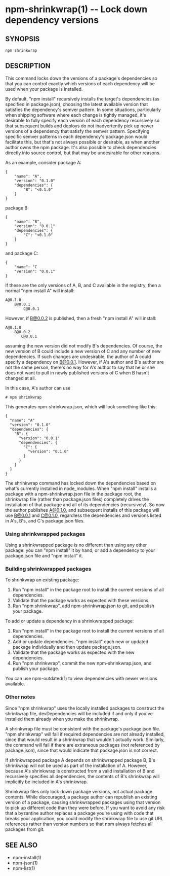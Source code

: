 npm-shrinkwrap(1) -- Lock down dependency versions
=====================================================

## SYNOPSIS

    npm shrinkwrap

## DESCRIPTION

This command locks down the versions of a package's dependencies so that you can
control exactly which versions of each dependency will be used when your package
is installed.

By default, "npm install" recursively installs the target's dependencies (as
specified in package.json), choosing the latest available version that satisfies
the dependency's semver pattern. In some situations, particularly when shipping
software where each change is tightly managed, it's desirable to fully specify
each version of each dependency recursively so that subsequent builds and
deploys do not inadvertently pick up newer versions of a dependency that satisfy
the semver pattern. Specifying specific semver patterns in each dependency's
package.json would facilitate this, but that's not always possible or desirable,
as when another author owns the npm package. It's also possible to check
dependencies directly into source control, but that may be undesirable for other
reasons.

As an example, consider package A:

    {
        "name": "A",
        "version": "0.1.0"
        "dependencies": {
            "B": "<0.1.0"
        }
    }

package B:

    {
        "name": "B",
        "version": "0.0.1"
        "dependencies": {
            "C": "<0.1.0"
        }
    }

and package C:

    {
        "name": "C
        "version": "0.0.1"
    }

If these are the only versions of A, B, and C available in the registry, then
a normal "npm install A" will install:

    A@0.1.0
        B@0.0.1
            C@0.0.1

However, if B@0.0.2 is published, then a fresh "npm install A" will install:

    A@0.1.0
        B@0.0.2
           C@0.0.1

assuming the new version did not modify B's dependencies. Of course, the new
version of B could include a new version of C and any number of new
dependencies. If such changes are undesirable, the author of A could specify a
dependency on B@0.0.1. However, if A's author and B's author are not the same
person, there's no way for A's author to say that he or she does not want to
pull in newly published versions of C when B hasn't changed at all.

In this case, A's author can use

    # npm shrinkwrap

This generates npm-shrinkwrap.json, which will look something like this:

    {
      "name": "A"
      "version": "0.1.0"
      "dependencies": {
        "B": {
          "version": "0.0.1"
          "dependencies": {
            "C": {
              "version": "0.1.0"
            }
          }
        }
      }
    }

The shrinkwrap command has locked down the dependencies based on what's
currently installed in node_modules.  When "npm install" installs a package with
a npm-shrinkwrap.json file in the package root, the shrinkwrap file (rather than
package.json files) completely drives the installation of that package and all
of its dependencies (recursively).  So now the author publishes A@0.1.0, and
subsequent installs of this package will use B@0.0.1 and C@0.1.0, regardless the
dependencies and versions listed in A's, B's, and C's package.json files.


### Using shrinkwrapped packages

Using a shrinkwrapped package is no different than using any other package: you
can "npm install" it by hand, or add a dependency to your package.json file and
"npm install" it.

### Building shrinkwrapped packages

To shrinkwrap an existing package:

1. Run "npm install" in the package root to install the current versions of all
   dependencies.
2. Validate that the package works as expected with these versions.
3. Run "npm shrinkwrap", add npm-shrinkwrap.json to git, and publish your
   package.

To add or update a dependency in a shrinkwrapped package:

1. Run "npm install" in the package root to install the current versions of all
   dependencies.
2. Add or update dependencies. "npm install" each new or updated package
   individually and then update package.json.
3. Validate that the package works as expected with the new dependencies.
4. Run "npm shrinkwrap", commit the new npm-shrinkwrap.json, and publish your
   package.

You can use npm-outdated(1) to view dependencies with newer versions available.

### Other notes

Since "npm shrinkwrap" uses the locally installed packages to construct the
shrinkwrap file, devDependencies will be included if and only if you've
installed them already when you make the shrinkwrap.

A shrinkwrap file must be consistent with the package's package.json file. "npm
shrinkwrap" will fail if required dependencies are not already installed, since
that would result in a shrinkwrap that wouldn't actually work. Similarly, the
command will fail if there are extraneous packages (not referenced by
package.json), since that would indicate that package.json is not correct.

If shrinkwrapped package A depends on shrinkwrapped package B, B's shrinkwrap
will not be used as part of the installation of A. However, because A's
shrinkwrap is constructed from a valid installation of B and recursively
specifies all dependencies, the contents of B's shrinkwrap will implicitly be
included in A's shrinkwrap.

Shrinkwrap files only lock down package versions, not actual package contents.
While discouraged, a package author can republish an existing version of a
package, causing shrinkwrapped packages using that version to pick up different
code than they were before. If you want to avoid any risk that a byzantine
author replaces a package you're using with code that breaks your application,
you could modify the shrinkwrap file to use git URL references rather than
version numbers so that npm always fetches all packages from git.


## SEE ALSO

* npm-install(1)
* npm-json(1)
* npm-list(1)
